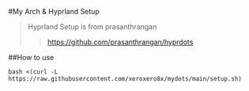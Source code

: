 #My Arch & Hyprland Setup 

> Hyprland Setup is from prasanthrangan 
>
>> https://github.com/prasanthrangan/hyprdots

##How to use

```
bash <(curl -L https://raw.githubusercontent.com/xeroxero8x/mydots/main/setup.sh)
```

